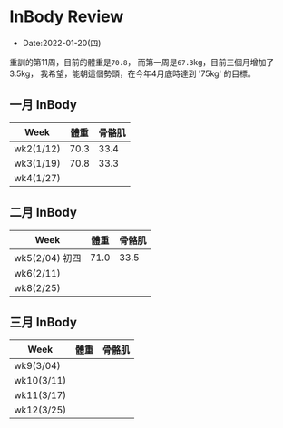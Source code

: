 # InBody Review

* Date:2022-01-20(四)

重訓的第11周，目前的體重是`70.8`，
而第一周是`67.3`kg，目前三個月增加了3.5kg，
我希望，能朝這個勢頭，在今年4月底時達到 '75kg' 的目標。

## 一月 InBody

| Week           | 體重     | 骨骼肌 |
| -------------  |---------|-----------|
| wk2(1/12)      | 70.3    | 33.4     |
| wk3(1/19)      | 70.8    | 33.3     |
| wk4(1/27)      |         |       |


## 二月 InBody

| Week           | 體重     | 骨骼肌 |
| -------------  |---------|-----------|
| wk5(2/04) 初四 |   71.0   |  33.5      |
| wk6(2/11)      |         |       |   
| wk8(2/25)      |         |       |

## 三月 InBody

| Week           | 體重     | 骨骼肌 |
| -------------  |---------|-----------|
| wk9(3/04)       |         |       |
| wk10(3/11)      |         |       |   
| wk11(3/17)      |         |       |
| wk12(3/25)      |         |       |


